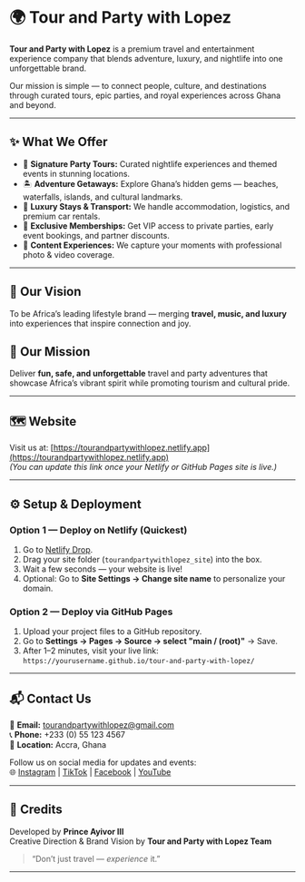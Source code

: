 # 🌍 Tour and Party with Lopez

**Tour and Party with Lopez** is a premium travel and entertainment experience company that blends adventure, luxury, and nightlife into one unforgettable brand.  

Our mission is simple — to connect people, culture, and destinations through curated tours, epic parties, and royal experiences across Ghana and beyond.

---

## ✨ What We Offer

- 🎉 **Signature Party Tours:** Curated nightlife experiences and themed events in stunning locations.  
- 🏝️ **Adventure Getaways:** Explore Ghana’s hidden gems — beaches, waterfalls, islands, and cultural landmarks.  
- 🏨 **Luxury Stays & Transport:** We handle accommodation, logistics, and premium car rentals.  
- 👑 **Exclusive Memberships:** Get VIP access to private parties, early event bookings, and partner discounts.  
- 📸 **Content Experiences:** We capture your moments with professional photo & video coverage.

---

## 🌟 Our Vision
To be Africa’s leading lifestyle brand — merging **travel, music, and luxury** into experiences that inspire connection and joy.

## 🎯 Our Mission
Deliver **fun, safe, and unforgettable** travel and party adventures that showcase Africa’s vibrant spirit while promoting tourism and cultural pride.

---

## 🗺️ Website

Visit us at: [https://tourandpartywithlopez.netlify.app](https://tourandpartywithlopez.netlify.app)  
*(You can update this link once your Netlify or GitHub Pages site is live.)*

---

## ⚙️ Setup & Deployment

### Option 1 — Deploy on Netlify (Quickest)
1. Go to [Netlify Drop](https://app.netlify.com/drop).  
2. Drag your site folder (`tourandpartywithlopez_site`) into the box.  
3. Wait a few seconds — your website is live!  
4. Optional: Go to **Site Settings → Change site name** to personalize your domain.

### Option 2 — Deploy via GitHub Pages
1. Upload your project files to a GitHub repository.  
2. Go to **Settings → Pages → Source → select "main / (root)"** → Save.  
3. After 1–2 minutes, visit your live link:  
   `https://yourusername.github.io/tour-and-party-with-lopez/`

---

## 📬 Contact Us

📧 **Email:** tourandpartywithlopez@gmail.com  
📞 **Phone:** +233 (0) 55 123 4567  
📍 **Location:** Accra, Ghana  

Follow us on social media for updates and events:  
🌐 [Instagram](#) | [TikTok](#) | [Facebook](#) | [YouTube](#)

---

## 💎 Credits
Developed by **Prince Ayivor III**  
Creative Direction & Brand Vision by **Tour and Party with Lopez Team**

> “Don’t just travel — *experience* it.”

---
